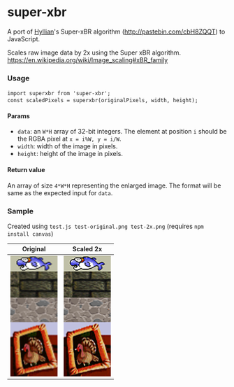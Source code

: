 # super-xbr

A port of [Hyllian](mailto:sergiogdb@gmail.com)'s Super-xBR algorithm (http://pastebin.com/cbH8ZQQT) to JavaScript.

Scales raw image data by 2x using the Super xBR algorithm.
https://en.wikipedia.org/wiki/Image_scaling#xBR_family

### Usage

```
import superxbr from 'super-xbr';
const scaledPixels = superxbr(originalPixels, width, height);
```

#### Params

- `data`: an `W*H` array of 32-bit integers. The element at position `i` should be the RGBA pixel at `x = i%W, y = i/W`.
- `width`: width of the image in pixels.
- `height`: height of the image in pixels.

#### Return value

An array of size `4*W*H` representing the enlarged image.
The format will be same as the expected input for `data`.

### Sample

Created using `test.js test-original.png test-2x.png` (requires `npm install canvas`)

| Original | Scaled 2x |
|----------|----|
|<img src="test-original.png" height="276" />|<img src="test-2x.png" />|
